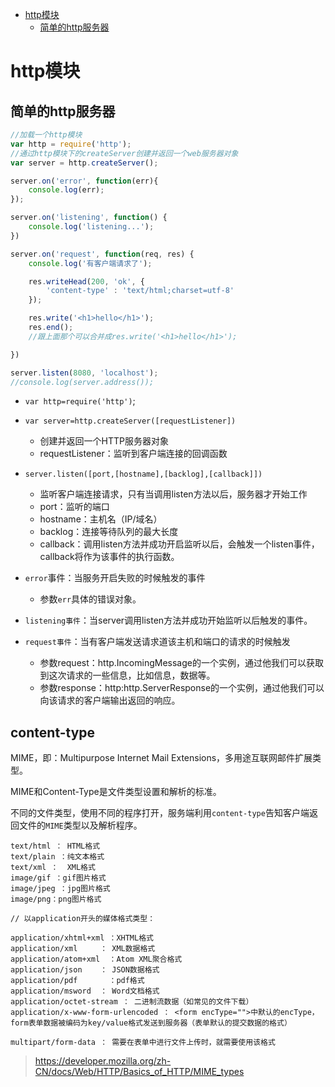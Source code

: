 
<!-- @import "[TOC]" {cmd="toc" depthFrom=1 depthTo=6 orderedList=false} -->
<!-- code_chunk_output -->

* [http模块](#http模块)
	* [简单的http服务器](#简单的http服务器)

<!-- /code_chunk_output -->


# http模块

## 简单的http服务器

```js
//加载一个http模块
var http = require('http');
//通过http模块下的createServer创建并返回一个web服务器对象
var server = http.createServer();

server.on('error', function(err){
    console.log(err);
});

server.on('listening', function() {
    console.log('listening...');
})

server.on('request', function(req, res) {
    console.log('有客户端请求了');

    res.writeHead(200, 'ok', {
        'content-type' : 'text/html;charset=utf-8'
    });

    res.write('<h1>hello</h1>');
    res.end();
    //跟上面那个可以合并成res.write('<h1>hello</h1>');

})

server.listen(8080, 'localhost');
//console.log(server.address());
```


 - `var http=require('http')`;

 - `var server=http.createServer([requestListener])`
     + 创建并返回一个HTTP服务器对象
     + requestListener：监听到客户端连接的回调函数

 - `server.listen([port,[hostname],[backlog],[callback]])`
     + 监听客户端连接请求，只有当调用listen方法以后，服务器才开始工作
     + port：监听的端口
     + hostname：主机名（IP/域名）
     + backlog：连接等待队列的最大长度
     + callback：调用listen方法并成功开启监听以后，会触发一个listen事件，callback将作为该事件的执行函数。

 - `error`事件：当服务开启失败的时候触发的事件
     - 参数`err`具体的错误对象。

 - `listening事件`：当server调用listen方法并成功开始监听以后触发的事件。

 - `request事件`：当有客户端发送请求道该主机和端口的请求的时候触发
     + 参数request：http.IncomingMessage的一个实例，通过他我们可以获取到这次请求的一些信息，比如信息，数据等。
     + 参数response：http:http.ServerResponse的一个实例，通过他我们可以向该请求的客户端输出返回的响应。

## content-type

MIME，即：Multipurpose Internet Mail Extensions，多用途互联网邮件扩展类型。

MIME和Content-Type是文件类型设置和解析的标准。

不同的文件类型，使用不同的程序打开，服务端利用`content-type`告知客户端返回文件的`MIME`类型以及解析程序。

```text
text/html ： HTML格式
text/plain ：纯文本格式
text/xml ：  XML格式
image/gif ：gif图片格式
image/jpeg ：jpg图片格式
image/png：png图片格式

// 以application开头的媒体格式类型：

application/xhtml+xml ：XHTML格式
application/xml     ： XML数据格式
application/atom+xml  ：Atom XML聚合格式
application/json    ： JSON数据格式
application/pdf       ：pdf格式
application/msword  ： Word文档格式
application/octet-stream ： 二进制流数据（如常见的文件下载）
application/x-www-form-urlencoded ： <form encType="">中默认的encType，form表单数据被编码为key/value格式发送到服务器（表单默认的提交数据的格式）

multipart/form-data ： 需要在表单中进行文件上传时，就需要使用该格式
```

>https://developer.mozilla.org/zh-CN/docs/Web/HTTP/Basics_of_HTTP/MIME_types
